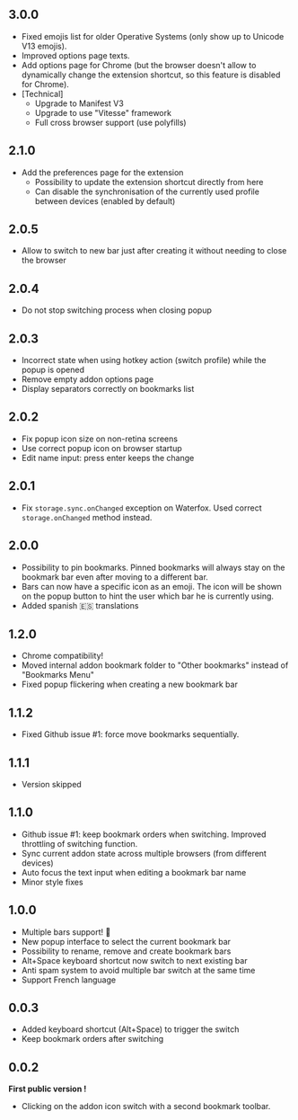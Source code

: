 ## 3.0.0

- Fixed emojis list for older Operative Systems (only show up to Unicode V13 emojis).
- Improved options page texts.
- Add options page for Chrome (but the browser doesn't allow to dynamically change the extension shortcut, so this feature is disabled for Chrome).
- [Technical]
  - Upgrade to Manifest V3
  - Upgrade to use "Vitesse" framework
  - Full cross browser support (use polyfills)

## 2.1.0

- Add the preferences page for the extension
  - Possibility to update the extension shortcut directly from here
  - Can disable the synchronisation of the currently used profile between devices (enabled by default)

## 2.0.5

- Allow to switch to new bar just after creating it without needing to close the browser

## 2.0.4

- Do not stop switching process when closing popup

## 2.0.3

- Incorrect state when using hotkey action (switch profile) while the popup is opened
- Remove empty addon options page
- Display separators correctly on bookmarks list

## 2.0.2

- Fix popup icon size on non-retina screens
- Use correct popup icon on browser startup
- Edit name input: press enter keeps the change

## 2.0.1

- Fix `storage.sync.onChanged` exception on Waterfox. Used correct `storage.onChanged` method instead.

## 2.0.0

- Possibility to pin bookmarks. Pinned bookmarks will always stay on the bookmark bar even after moving to a different bar.
- Bars can now have a specific icon as an emoji. The icon will be shown on the popup button to hint the user which bar he is currently using.
- Added spanish 🇪🇸 translations

## 1.2.0

- Chrome compatibility!
- Moved internal addon bookmark folder to "Other bookmarks" instead of "Bookmarks Menu"
- Fixed popup flickering when creating a new bookmark bar

## 1.1.2

- Fixed Github issue #1: force move bookmarks sequentially.

## 1.1.1

- Version skipped

## 1.1.0

- Github issue #1: keep bookmark orders when switching. Improved throttling of switching function.
- Sync current addon state across multiple browsers (from different devices)
- Auto focus the text input when editing a bookmark bar name
- Minor style fixes
  
## 1.0.0

- Multiple bars support! 🎉
- New popup interface to select the current bookmark bar
- Possibility to rename, remove and create bookmark bars
- Alt+Space keyboard shortcut now switch to next existing bar
- Anti spam system to avoid multiple bar switch at the same time
- Support French language

## 0.0.3

- Added keyboard shortcut (Alt+Space) to trigger the switch
- Keep bookmark orders after switching

## 0.0.2

**First public version !**

- Clicking on the addon icon switch with a second bookmark toolbar.